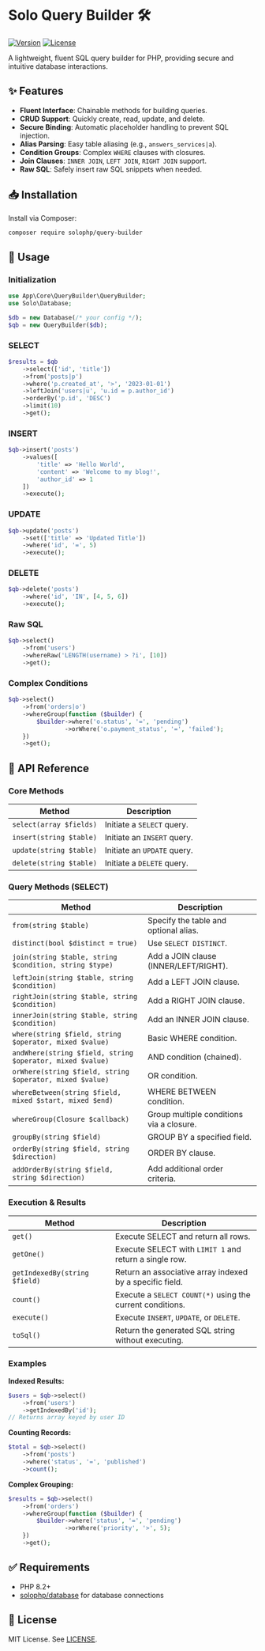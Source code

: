 # Solo Query Builder 🛠

[![Version](https://img.shields.io/badge/version-1.0.0-blue.svg)](https://github.com/solophp/query-builder)
[![License](https://img.shields.io/badge/license-MIT-green.svg)](https://opensource.org/licenses/MIT)

A lightweight, fluent SQL query builder for PHP, providing secure and intuitive database interactions.

## ✨ Features

- **Fluent Interface**: Chainable methods for building queries.
- **CRUD Support**: Quickly create, read, update, and delete.
- **Secure Binding**: Automatic placeholder handling to prevent SQL injection.
- **Alias Parsing**: Easy table aliasing (e.g., `answers_services|a`).
- **Condition Groups**: Complex `WHERE` clauses with closures.
- **Join Clauses**: `INNER JOIN`, `LEFT JOIN`, `RIGHT JOIN` support.
- **Raw SQL**: Safely insert raw SQL snippets when needed.

## 📥 Installation

Install via Composer:

~~~bash
composer require solophp/query-builder
~~~

## 🚀 Usage

### Initialization

~~~php
use App\Core\QueryBuilder\QueryBuilder;
use Solo\Database;

$db = new Database(/* your config */);
$qb = new QueryBuilder($db);
~~~

### SELECT

~~~php
$results = $qb
    ->select(['id', 'title'])
    ->from('posts|p')
    ->where('p.created_at', '>', '2023-01-01')
    ->leftJoin('users|u', 'u.id = p.author_id')
    ->orderBy('p.id', 'DESC')
    ->limit(10)
    ->get();
~~~

### INSERT

~~~php
$qb->insert('posts')
    ->values([
        'title' => 'Hello World',
        'content' => 'Welcome to my blog!',
        'author_id' => 1
    ])
    ->execute();
~~~

### UPDATE

~~~php
$qb->update('posts')
    ->set(['title' => 'Updated Title'])
    ->where('id', '=', 5)
    ->execute();
~~~

### DELETE

~~~php
$qb->delete('posts')
    ->where('id', 'IN', [4, 5, 6])
    ->execute();
~~~

### Raw SQL

~~~php
$qb->select()
    ->from('users')
    ->whereRaw('LENGTH(username) > ?i', [10])
    ->get();
~~~

### Complex Conditions

~~~php
$qb->select()
    ->from('orders|o')
    ->whereGroup(function ($builder) {
        $builder->where('o.status', '=', 'pending')
                ->orWhere('o.payment_status', '=', 'failed');
    })
    ->get();
~~~

## 📘 API Reference

### Core Methods

| Method                       | Description                                          |
|-----------------------------|------------------------------------------------------|
| `select(array $fields)`     | Initiate a `SELECT` query.                          |
| `insert(string $table)`     | Initiate an `INSERT` query.                         |
| `update(string $table)`     | Initiate an `UPDATE` query.                         |
| `delete(string $table)`     | Initiate a `DELETE` query.                          |

### Query Methods (SELECT)

| Method                                          | Description                                         |
|-------------------------------------------------|-----------------------------------------------------|
| `from(string $table)`                           | Specify the table and optional alias.               |
| `distinct(bool $distinct = true)`               | Use `SELECT DISTINCT`.                              |
| `join(string $table, string $condition, string $type)` | Add a JOIN clause (INNER/LEFT/RIGHT).        |
| `leftJoin(string $table, string $condition)`    | Add a LEFT JOIN clause.                             |
| `rightJoin(string $table, string $condition)`   | Add a RIGHT JOIN clause.                            |
| `innerJoin(string $table, string $condition)`   | Add an INNER JOIN clause.                           |
| `where(string $field, string $operator, mixed $value)` | Basic WHERE condition.                     |
| `andWhere(string $field, string $operator, mixed $value)` | AND condition (chained).                    |
| `orWhere(string $field, string $operator, mixed $value)`  | OR condition.                                |
| `whereBetween(string $field, mixed $start, mixed $end)`   | WHERE BETWEEN condition.                     |
| `whereGroup(Closure $callback)`                 | Group multiple conditions via a closure.            |
| `groupBy(string $field)`                        | GROUP BY a specified field.                         |
| `orderBy(string $field, string $direction)`     | ORDER BY clause.                                    |
| `addOrderBy(string $field, string $direction)`  | Add additional order criteria.                      |

### Execution & Results

| Method                                       | Description                                                |
|----------------------------------------------|------------------------------------------------------------|
| `get()`                                      | Execute SELECT and return all rows.                        |
| `getOne()`                                   | Execute SELECT with `LIMIT 1` and return a single row.     |
| `getIndexedBy(string $field)`                | Return an associative array indexed by a specific field.   |
| `count()`                                    | Execute a `SELECT COUNT(*)` using the current conditions.  |
| `execute()`                                  | Execute `INSERT`, `UPDATE`, or `DELETE`.                   |
| `toSql()`                                    | Return the generated SQL string without executing.         |

### Examples

**Indexed Results:**

~~~php
$users = $qb->select()
    ->from('users')
    ->getIndexedBy('id'); 
// Returns array keyed by user ID
~~~

**Counting Records:**

~~~php
$total = $qb->select()
    ->from('posts')
    ->where('status', '=', 'published')
    ->count();
~~~

**Complex Grouping:**

~~~php
$results = $qb->select()
    ->from('orders')
    ->whereGroup(function ($builder) {
        $builder->where('status', '=', 'pending')
                ->orWhere('priority', '>', 5);
    })
    ->get();
~~~

## ✅ Requirements

- PHP 8.2+
- [solophp/database](https://github.com/solophp/database) for database connections

## 📄 License

MIT License. See [LICENSE](LICENSE).
